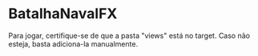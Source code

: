 # BatalhaNavalFX
Para jogar, certifique-se de que a pasta "views" está no target. Caso não esteja, basta adiciona-la manualmente.
